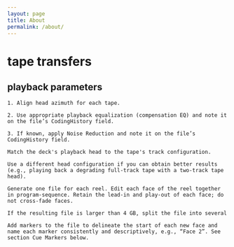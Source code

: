 ```yaml
---
layout: page
title: About
permalink: /about/
---
```

# tape transfers


## playback parameters
     
    1. Align head azimuth for each tape. 

    2. Use appropriate playback equalization (compensation EQ) and note it on the file’s CodingHistory field.     
    
    3. If known, apply Noise Reduction and note it on the file’s CodingHistory field.

    Match the deck's playback head to the tape's track configuration. 
    
    Use a different head configuration if you can obtain better results (e.g., playing back a degrading full-track tape with a two-track tape head).

    Generate one file for each reel. Edit each face of the reel together in program-sequence. Retain the lead-in and play-out of each face; do not cross-fade faces. 
    
    If the resulting file is larger than 4 GB, split the file into several

    Add markers to the file to delineate the start of each new face and name each marker consistently and descriptively, e.g., “Face 2”. See section Cue Markers below. 

